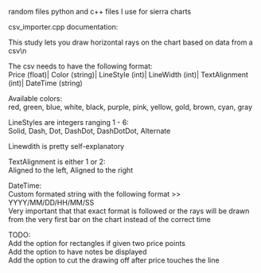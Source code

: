 random files python and c++ files I use for sierra charts  

csv_importer.cpp documentation:

This study lets you draw horizontal rays on the chart based on data from a csv\n

The csv needs to have the following format:  
Price (float)| Color (string)| LineStyle (int)| LineWidth (int)| TextAlignment (int)| DateTime (string)  

Available colors:  
red, green, blue, white, black, purple, pink, yellow, gold, brown, cyan, gray  

LineStyles are integers ranging 1 - 6:  
Solid, Dash, Dot, DashDot, DashDotDot, Alternate  

Linewdith is pretty self-explanatory  

TextAlignment is either 1 or 2:  
Aligned to the left, Aligned to the right  

DateTime:  
Custom formated string with the following format >> YYYY/MM/DD/HH/MM/SS  
Very important that that exact format is followed or the rays will be drawn from the very first bar on the chart instead of the correct time  

TODO:  
Add the option for rectangles if given two price points  
Add the option to have notes be displayed  
Add the option to cut the drawing off after price touches the line  


